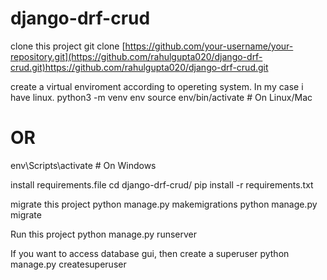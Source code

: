 # django-drf-crud

clone this project
git clone [https://github.com/your-username/your-repository.git](https://github.com/rahulgupta020/django-drf-crud.git)https://github.com/rahulgupta020/django-drf-crud.git

create a virtual enviroment according to opereting system. In my case i have linux.
python3 -m venv env
source env/bin/activate  # On Linux/Mac
# OR
env\Scripts\activate  # On Windows

install requirements.file
cd django-drf-crud/
pip install -r requirements.txt

migrate this project
python manage.py makemigrations
python manage.py migrate

Run this project
python manage.py runserver

If you want to access database gui, then create a superuser
python manage.py createsuperuser
